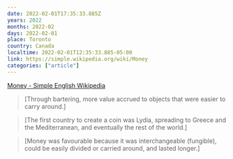 ```yaml
---
date: 2022-02-01T17:35:33.885Z
years: 2022
months: 2022-02
days: 2022-02-01
place: Toronto
country: Canada
localtime: 2022-02-01T12:35:33.885-05:00
link: https://simple.wikipedia.org/wiki/Money
categories: ["article"]
---
```

[Money - Simple English Wikipedia](https://simple.wikipedia.org/wiki/Money)

> [Through bartering, more value accrued to objects that were easier to carry around.]

> [The first country to create a coin was Lydia, spreading to Greece and the Mediterranean, and eventually the rest of the world.]

> [Money was favourable because it was interchangeable (fungible), could be easily divided or carried around, and lasted longer.]

